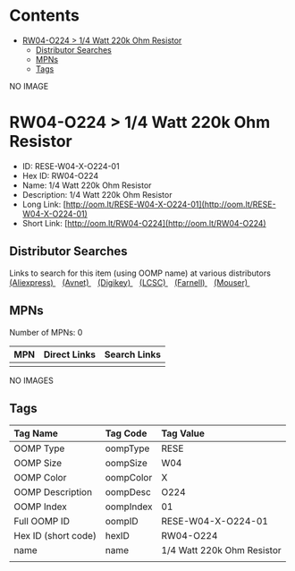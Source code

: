 



Contents
========

* [RW04-O224 > 1/4 Watt 220k Ohm Resistor](#rw04-o224--14-watt-220k-ohm-resistor)
	* [Distributor Searches](#distributor-searches)
	* [MPNs](#mpns)
	* [Tags](#tags)
  
NO IMAGE  
# RW04-O224 > 1/4 Watt 220k Ohm Resistor

- ID: RESE-W04-X-O224-01
- Hex ID: RW04-O224
- Name: 1/4 Watt 220k Ohm Resistor
- Description: 1/4 Watt 220k Ohm Resistor
- Long Link: [http://oom.lt/RESE-W04-X-O224-01](http://oom.lt/RESE-W04-X-O224-01)
- Short Link: [http://oom.lt/RW04-O224](http://oom.lt/RW04-O224)

## Distributor Searches
  
Links to search for this item (using OOMP name) at various distributors  
[(Aliexpress) ](https://www.aliexpress.com/wholesale?SearchText=11171/4+Watt+220k+Ohm+Resistor)&nbsp;&nbsp;&nbsp;[(Avnet) ](https://www.avnet.com/shop/us/search/1/4+Watt+220k+Ohm+Resistor)&nbsp;&nbsp;&nbsp;[(Digikey) ](https://www.digikey.co.uk/en/products/result?s=1/4+Watt+220k+Ohm+Resistor)&nbsp;&nbsp;&nbsp;[(LCSC) ](https://www.lcsc.com/search?q=1/4+Watt+220k+Ohm+Resistor)&nbsp;&nbsp;&nbsp;[(Farnell) ](https://uk.farnell.com/search?st=1/4+Watt+220k+Ohm+Resistor)&nbsp;&nbsp;&nbsp;[(Mouser) ](https://www.mouser.com/c/?q=1/4+Watt+220k+Ohm+Resistor)&nbsp;&nbsp;&nbsp;
## MPNs
  
Number of MPNs: 0  

|MPN|Direct Links|Search Links|
| :--- | :--- | :--- |
||||
  
NO IMAGES  
## Tags
  

|Tag Name|Tag Code|Tag Value|
| :--- | :--- | :--- |
|OOMP Type|oompType|RESE|
|OOMP Size|oompSize|W04|
|OOMP Color|oompColor|X|
|OOMP Description|oompDesc|O224|
|OOMP Index|oompIndex|01|
|Full OOMP ID|oompID|RESE-W04-X-O224-01|
|Hex ID (short code)|hexID|RW04-O224|
|name|name|1/4 Watt 220k Ohm Resistor|
||||
